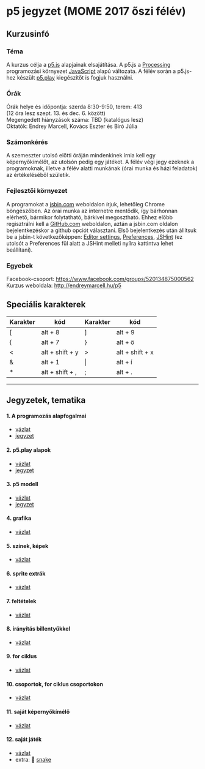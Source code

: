 # p5 jegyzet (MOME 2017 őszi félév)

## Kurzusinfó

### Téma
A kurzus célja a [p5.js](p5js.org) alapjainak elsajátítása. A p5.js a [Processing](processing.org) programozási környezet [JavaScript](https://en.wikipedia.org/wiki/JavaScript) alapú változata. A félév során a p5.js-hez készült [p5.play](http://p5play.molleindustria.org/) kiegészítőt is fogjuk használni.  

### Órák
Órák helye és időpontja: szerda 8:30-9:50, terem: 413  
(12 óra lesz szept. 13. és dec. 6. között)  
Megengedett hiányzások száma: TBD (katalógus lesz)  
Oktatók: Endrey Marcell, Kovács Eszter és Biró Júlia  

### Számonkérés
A szemeszter utolsó előtti óráján mindenkinek írnia kell egy képernyőkímélőt, az utolsón pedig egy játékot. A félév végi jegy ezeknek a programoknak, illetve a félév alatti munkának (órai munka és házi feladatok) az értékeléséből születik. 

### Fejlesztői környezet
A programokat a [jsbin.com](http://jsbin.com/) weboldalon írjuk, lehetőleg Chrome böngészőben. Az órai munka az internetre mentődik, így bárhonnan elérhető, bármikor folytatható, bárkivel megosztható. Ehhez előbb regisztrálni kell a [GitHub.com](http://github.com) weboldalon, aztán a jsbin.com oldalon bejelentkezéskor a github opciót választani. Első bejelentkezés után állítsuk be a jsbin-t következőképpen: [Editor settings](etc/jsbin-editor-settings.png), [Preferences](etc/jsbin-preferences.png), [JSHint](etc/jshint.json) (ez utolsót a Preferences fül alatt a JSHint melleti nyílra kattintva lehet beállítani).  

### Egyebek
Facebook-csoport: https://www.facebook.com/groups/520134875000562  
Kurzus weboldala: http://endreymarcell.hu/p5  

## Speciális karakterek

| Karakter | kód             | Karakter | kód             |
|----------|-----------------|----------|-----------------|
| [        | alt + 8         | ]        | alt + 9         |
| {        | alt + 7         | }        | alt + ö         |
| <        | alt + shift + y | >        | alt + shift + x |
| &        | alt + 1         | \|       | alt + í         |
| *        | alt + shift + , | ;        | alt + .         |

---

## Jegyzetek, tematika

#### 1. A programozás alapfogalmai
- [vázlat](https://github.com/endreymarcell/p5-2017-fall/blob/master/01-basics/bullet-points.md)  
- [jegyzet](https://github.com/endreymarcell/p5-2017-fall/blob/master/01-basics/notes.md)

#### 2. p5.play alapok
- [vázlat](https://github.com/endreymarcell/p5-2017-fall/blob/master/02-p5.play/bullet-points.md)  
- [jegyzet](https://github.com/endreymarcell/p5-2017-fall/blob/master/02-p5.play/notes.md)

#### 3. p5 modell
- [vázlat](https://github.com/endreymarcell/p5-2017-fall/blob/master/03-p5-model/bullet-points.md)
- [jegyzet](https://github.com/endreymarcell/p5-2017-fall/blob/master/03-p5-model/notes.md)

#### 4. grafika
- [vázlat](https://github.com/endreymarcell/p5-2017-fall/blob/master/04-drawing/bullet-points.md)

#### 5. színek, képek
- [vázlat](https://github.com/endreymarcell/p5-2017-fall/blob/master/05-colors-images/bullet-points.md)

#### 6. sprite extrák
- [vázlat](https://github.com/endreymarcell/p5-2017-fall/blob/master/06-sprite-actions/bullet-points.md)

#### 7. feltételek
- [vázlat](https://github.com/endreymarcell/p5-2017-fall/blob/master/07-conditions/bullet-points.md)

#### 8. irányítás billentyűkkel
- [vázlat](https://github.com/endreymarcell/p5-2017-fall/blob/master/08-keyboard-TBD/bullet-points.md)

#### 9. for ciklus
- [vázlat](https://github.com/endreymarcell/p5-2017-fall/blob/master/09-for-loop/bullet-points.md)

#### 10. csoportok, for ciklus csoportokon
- [vázlat](https://github.com/endreymarcell/p5-2017-fall/blob/master/10-groups/bullet-points.md)

#### 11. saját képernyőkímélő
- [vázlat](https://github.com/endreymarcell/p5-2017-fall/blob/master/11-screen-saver/task.md)

#### 12. saját játék
- [vázlat](https://github.com/endreymarcell/p5-2017-fall/blob/master/12-game/task.md)  
- extra: 🐍 [snake](https://github.com/endreymarcell/p5-2017-fall/blob/master/12-game/snake.md)
